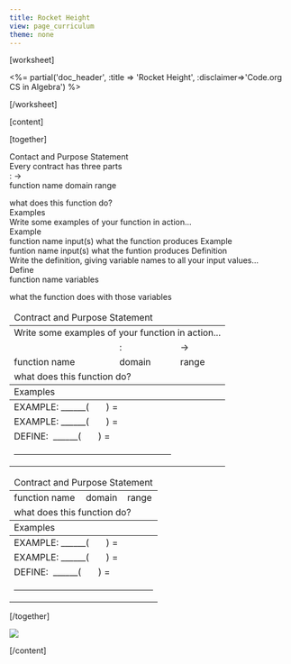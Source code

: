 ```yaml
---
title: Rocket Height
view: page_curriculum
theme: none
---
```


[worksheet]

<%= partial('doc_header', :title => 'Rocket Height', :disclaimer=>'Code.org CS in Algebra') %>

[/worksheet]

[content]

[together]

Contact and Purpose Statement			
Every contract has three parts			
	:	->	
function name	domain	range	
			
what does this function do?			
Examples			
Write some examples of your function in action...			
Example			
	function name	input(s)	what the function produces
Example			
	funtion name	input(s)	what the funtion produces
Definition			
Write the definition, giving variable names to all your input values...			
Define			
	function name	variables	
			
what the function does with those variables			

<table class="fill-in design-recipe-full">
  <thead>
    <tr><td colspan="4">Contract and Purpose Statement</td></tr>
  </thead>
  <tbody>
    <tr><td class="sub" colspan="4">Write some examples of your function in action...</td></tr>
    <tr class="empty"><td></td> <td colspan="2">:</td> <td>-></td></tr>
    <tr class="sub"><td>function name</td> <td colspan="2">domain</td> <td>range</td></tr>
    <tr class="sub"><td colspan="4">what does this function do?</td></tr>
  </tbody>
  <thead>
    <tr class="empty"><td colspan="3">Examples</td></tr>
  </thead>
  <tbody>
    <tr class="empty"><td colspan="3">EXAMPLE: ______(&nbsp;&nbsp;&nbsp;&nbsp;&nbsp;&nbsp;&nbsp;) = </td></tr>
    <tr class="empty"><td colspan="3">EXAMPLE: ______(&nbsp;&nbsp;&nbsp;&nbsp;&nbsp;&nbsp;&nbsp;) = </td></tr>
    <tr class="empty"><td colspan="3">DEFINE: &nbsp;______(&nbsp;&nbsp;&nbsp;&nbsp;&nbsp;&nbsp;&nbsp;) = </td></tr>
    <tr class="empty"><td colspan="3"><hr/></td></tr>
  </tbody>
</table>








<table class="fill-in design-recipe">
  <thead>
    <tr class="empty"><td colspan="3">Contract and Purpose Statement</td></tr>
  </thead>
  <tbody>
    <tr class="empty sub"><td>function name</td> <td>domain</td> <td>range</td></tr>
    <tr class="empty sub"><td colspan="3">what does this function do?</td></tr>
  </tbody>
  <thead>
    <tr class="empty"><td colspan="3">Examples</td></tr>
  </thead>
  <tbody>
    <tr class="empty"><td colspan="3">EXAMPLE: ______(&nbsp;&nbsp;&nbsp;&nbsp;&nbsp;&nbsp;&nbsp;) = </td></tr>
    <tr class="empty"><td colspan="3">EXAMPLE: ______(&nbsp;&nbsp;&nbsp;&nbsp;&nbsp;&nbsp;&nbsp;) = </td></tr>
    <tr class="empty"><td colspan="3">DEFINE: &nbsp;______(&nbsp;&nbsp;&nbsp;&nbsp;&nbsp;&nbsp;&nbsp;) = </td></tr>
    <tr class="empty"><td colspan="3"><hr/></td></tr>
  </tbody>
</table>

[/together]

<a href="http://creativecommons.org/"><img src="http://www.thinkersmith.org/images/creativeCommons.png" border="0"></a>  

[/content]

<link rel="stylesheet" type="text/css" href="../docs/morestyle.css"/>